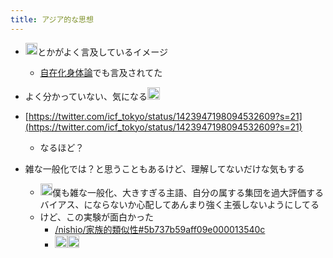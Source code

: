 ```yaml
---
title: アジア的な思想
---
```


* <img src='https://scrapbox.io/api/pages/blu3mo-public/ochyai/icon' alt='ochyai.icon' height="19.5"/>とかがよく言及しているイメージ
  
  * [自在化身体論](%E8%87%AA%E5%9C%A8%E5%8C%96%E8%BA%AB%E4%BD%93%E8%AB%96.md)でも言及されてた
* よく分かっていない、気になる<img src='https://scrapbox.io/api/pages/blu3mo-public/blu3mo/icon' alt='blu3mo.icon' height="19.5"/>

* [https://twitter.com/icf_tokyo/status/1423947198094532609?s=21](https://twitter.com/icf_tokyo/status/1423947198094532609?s=21)
  
  * なるほど？
* 雑な一般化では？と思うこともあるけど、理解してないだけな気もする
  
  * <img src='https://scrapbox.io/api/pages/blu3mo-public/nishio/icon' alt='nishio.icon' height="19.5"/>僕も雑な一般化、大きすぎる主語、自分の属する集団を過大評価するバイアス、にならないか心配してあんまり強く主張しないようにしてる
  * けど、この実験が面白かった
    * [/nishio/家族的類似性#5b737b59aff09e000013540c](https://scrapbox.io/nishio/家族的類似性#5b737b59aff09e000013540c)
    * <img src='https://scrapbox.io/api/pages/icons/なるほど/icon' alt='/icons/なるほど.icon' height="19.5"/><img src='https://scrapbox.io/api/pages/blu3mo-public/blu3mo/icon' alt='blu3mo.icon' height="19.5"/>
